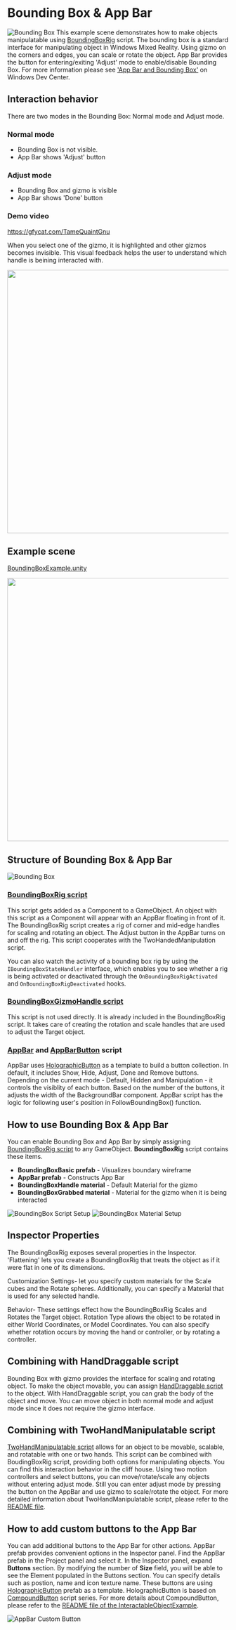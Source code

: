 # Bounding Box & App Bar
![Bounding Box](/External/ReadMeImages/MRTK_AppBar_BoundingBox.jpg)
This example scene demonstrates how to make objects manipulatable using [BoundingBoxRig](/Assets/MixedRealityToolkit/UX/Scripts/BoundingBoxes/BoundingBoxRig.cs) script. The bounding box is a standard interface for manipulating object in Windows Mixed Reality. Using gizmo on the corners and edges, you can scale or rotate the object. 
App Bar provides the button for entering/exiting 'Adjust' mode to enable/disable Bounding Box. For more information please see ['App Bar and Bounding Box'](https://developer.microsoft.com/en-us/windows/mixed-reality/app_bar_and_bounding_box) on Windows Dev Center.

## Interaction behavior ##
There are two modes in the Bounding Box: Normal mode and Adjust mode. 
### Normal mode ###
- Bounding Box is not visible. 
- App Bar shows 'Adjust' button

### Adjust mode ###
- Bounding Box and gizmo is visible
- App Bar shows 'Done' button

### Demo video ###
https://gfycat.com/TameQuaintGnu

When you select one of the gizmo, it is highlighted and other gizmos becomes invisible. This visual feedback helps the user to understand which handle is beining interacted with.


<img src="/External/ReadMeImages/MRTK_AppBar_BoundingBox_Interaction.jpg" width="600">

## Example scene ##
[BoundingBoxExample.unity](/Assets/MixedRealityToolkit-Examples/UX/Scenes/BoundingBoxGizmoExample.unity)

<img src="/External/ReadMeImages/MRTK_AppBar_BoundingBox_ExampleScene.jpg" width="600">



## Structure of Bounding Box & App Bar ##
![Bounding Box](/External/ReadMeImages/MRTK_AppBar_BoundingBox_Structure.jpg)
### [BoundingBoxRig script](/Assets/MixedRealityToolkit/UX/Scripts/BoundingBoxes/BoundingBoxRig.cs) ###
This script gets added as a Component to a GameObject. An object with this script as a Component will appear with an AppBar floating in front of it. The BoundingBoxRig script creates a rig of corner and mid-edge handles for scaling and rotating an object. The Adjust button in the AppBar turns on and off the rig. This script cooperates with the TwoHandedManipulation script.

You can also watch the activity of a bounding box rig by using the `IBoundingBoxStateHandler` interface, which enables you to see whether a rig is being activated or deactivated through the `OnBoundingBoxRigActivated` and `OnBoundingBoxRigDeactivated` hooks.


### [BoundingBoxGizmoHandle script](/Assets/MixedRealityToolkit/UX/Scripts/BoundingBoxes/BoundingBoxGizmoHandle.cs) ###
This script is not used directly. It is already included in the BoundingBoxRig script. It takes care of creating the rotation and scale handles that are used to adjust the Target object.




### [AppBar](/Assets/MixedRealityToolkit/UX/Scripts/AppBar/AppBar.cs) and [AppBarButton](/Assets/MixedRealityToolkit/UX/Scripts/AppBar/AppBarButton.cs) script ###
AppBar uses [HolographicButton](/Assets/MixedRealityToolkit/UX/Prefabs/Buttons/HolographicButton.prefab) as a template to build a button collection. In default, it includes Show, Hide, Adjust, Done and Remove buttons. Depending on the current mode - Default, Hidden and Manipulation - it controls the visiblity of each button. Based on the number of the buttons, it adjusts the width of the BackgroundBar component. AppBar script has the logic for following user's position in FollowBoundingBox() function.


## How to use Bounding Box & App Bar ##
You can enable Bounding Box and App Bar by simply assigning [BoundingBoxRig script](/Assets/MixedRealityToolkit/UX/Scripts/BoundingBoxes/BoundingBoxRig.cs) to any GameObject. **BoundingBoxRig** script contains these items.
- **BoundingBoxBasic prefab** - Visualizes boundary wireframe 
- **AppBar prefab** - Constructs App Bar
- **BoundingBoxHandle material** - Default Material for the gizmo
- **BoundingBoxGrabbed material** - Material for the gizmo when it is being interacted

![BoundingBox Script Setup](/External/ReadMeImages/MRTK_AppBar_BoundingBox_ScriptSetup.jpg)
![BoundingBox Material Setup](/External/ReadMeImages/MRTK_AppBar_BoundingBox_Materials.jpg)

## Inspector Properties ##
The BoundingBoxRig exposes several properties in the Inspector. 'Flattening' lets you create a BoundingBoxRig that treats the object as if it were flat in one of its dimensions.

Customization Settings- let you specify custom materials for the Scale cubes and the Rotate spheres. Additionally, you can specify a Material that is used for any selected handle.

Behavior- These settings effect how the BoundingBoxRig Scales and Rotates the Target object. Rotation Type allows the object to be rotated in either World Coordinates, or Model Coordinates. You can also specify whether rotation occurs by moving the hand or controller, or by rotating a controller.

## Combining with HandDraggable script ##
Bounding Box with gizmo provides the interface for scaling and rotating object. To make the object movable, you can assign [HandDraggable script](/Assets/MixedRealityToolkit/InputModule/Scripts/Utilities/Interactions/HandDraggable.cs) to the object. With HandDraggable script, you can grab the body of the object and move. You can move object in both normal mode and adjust mode since it does not require the gizmo interface.

## Combining with TwoHandManipulatable script ##
[TwoHandManipulatable script](/Assets/MixedRealityToolkit/InputModule/Scripts/Utilities/Interactions/TwoHandManipulatable.cs) allows for an object to be movable, scalable, and rotatable with one or two hands. This script can be combined with BoudingBoxRig script, providing both options for manipulating objects. You can find this interaction behavior in the cliff house. Using two motion controllers and select buttons, you can move/rotate/scale any objects without entering adjust mode. Still you can enter adjust mode by pressing the button on the AppBar and use gizmo to scale/rotate the object. For more detailed information about TwoHandManipulatable script, please refer to the [README file](/Assets/MixedRealityToolkit-Examples/Input/Readme/README_TwoHandManipulationTest.md).


## How to add custom buttons to the App Bar ##
You can add additional buttons to the App Bar for other actions. AppBar prefab provides convenient options in the Inspector panel. Find the AppBar prefab in the Project panel and select it. In the Inspector panel, expand **Buttons** section. By modifying the number of **Size** field, you will be able to see the Element populated in the Buttons section. You can specify details such as postion, name and icon texture name. These buttons are using [HolographicButton](/Assets/MixedRealityToolkit/UX/Prefabs/Buttons/HolographicButton.prefab) prefab as a template. HolographicButton is based on [CompoundButton](/Assets/MixedRealityToolkit/UX/Scripts/Buttons/CompoundButton.cs) script series. For more details about CompoundButton, please refer to the [README file of the InteractableObjectExample](/Assets/HoloToolkit-Examples/UX/Readme/README_InteractableObjectExample.md).

![AppBar Custom Button](/External/ReadMeImages/MRTK_AppBar_BoundingBox_CustomButtons.jpg)

